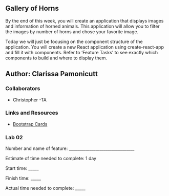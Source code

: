## Gallery of Horns

By the end of this week, you will create an application that displays images and information of horned animals. This application will allow you to filter the images by number of horns and chose your favorite image.

Today we will just be focusing on the component structure of the application. You will create a new React application using create-react-app and fill it with components. Refer to ‘Feature Tasks’ to see exactly which components to build and where to display them.

## Author: Clarissa Pamonicutt

### Collaborators

- Christopher -TA

### Links and Resources

- [Bootstrap Cards](https://react-bootstrap.github.io/components/cards/#card-columns)

### Lab 02

Number and name of feature: ________________________________

Estimate of time needed to complete: 1 day

Start time: _____

Finish time: _____

Actual time needed to complete: _____

